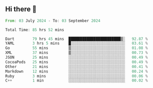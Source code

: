 ## Hi there 👋

<!--START_SECTION:waka-->

```rust
From: 03 July 2024 - To: 03 September 2024

Total Time: 85 hrs 52 mins

Dart        79 hrs 45 mins  ███████████████████████▒░   92.87 %
YAML        3 hrs 5 mins    █░░░░░░░░░░░░░░░░░░░░░░░░   03.61 %
Go          55 mins         ▒░░░░░░░░░░░░░░░░░░░░░░░░   01.08 %
XML         37 mins         ▒░░░░░░░░░░░░░░░░░░░░░░░░   00.73 %
JSON        25 mins         ░░░░░░░░░░░░░░░░░░░░░░░░░   00.49 %
CocoaPods   25 mins         ░░░░░░░░░░░░░░░░░░░░░░░░░   00.49 %
Other       21 mins         ░░░░░░░░░░░░░░░░░░░░░░░░░   00.41 %
Markdown    12 mins         ░░░░░░░░░░░░░░░░░░░░░░░░░   00.24 %
Ruby        3 mins          ░░░░░░░░░░░░░░░░░░░░░░░░░   00.06 %
C++         1 min           ░░░░░░░░░░░░░░░░░░░░░░░░░   00.02 %
```

<!--END_SECTION:waka-->

<!--
**mathiskakal/mathiskakal** is a ✨ _special_ ✨ repository because its `README.md` (this file) appears on your GitHub profile.

Here are some ideas to get you started:

- 🔭 I’m currently working on ...
- 🌱 I’m currently learning ...
- 👯 I’m looking to collaborate on ...
- 🤔 I’m looking for help with ...
- 💬 Ask me about ...
- 📫 How to reach me: ...
- 😄 Pronouns: ...
- ⚡ Fun fact: ...
-->
